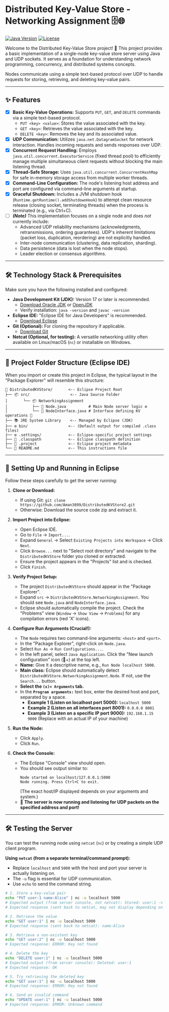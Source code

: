 # Distributed Key-Value Store - Networking Assignment 🗄️🌐

[![Java Version](https://img.shields.io/badge/Java-17%2B-%23ED8B00)](https://www.oracle.com/java/technologies/downloads/) [![License](https://img.shields.io/badge/License-Educational-blue)](LICENSE)

Welcome to the Distributed Key-Value Store project! 🚀 This project provides a basic implementation of a single-node key-value store server using Java and UDP sockets. It serves as a foundation for understanding network programming, concurrency, and distributed systems concepts.

Nodes communicate using a simple text-based protocol over UDP to handle requests for storing, retrieving, and deleting key-value pairs.

---

## ✨ Features

-   [x] **Basic Key-Value Operations:** Supports `PUT`, `GET`, and `DELETE` commands via a simple text-based protocol.
    -   `PUT <key> <value>`: Stores the value associated with the key.
    -   `GET <key>`: Retrieves the value associated with the key.
    -   `DELETE <key>`: Removes the key and its associated value.
-   [x] **UDP Communication:** Utilizes `java.net.DatagramSocket` for network interaction. Handles incoming requests and sends responses over UDP.
-   [x] **Concurrent Request Handling:** Employs `java.util.concurrent.ExecutorService` (fixed thread pool) to efficiently manage multiple simultaneous client requests without blocking the main listening thread.
-   [x] **Thread-Safe Storage:** Uses `java.util.concurrent.ConcurrentHashMap` for safe in-memory storage access from multiple worker threads.
-   [x] **Command-Line Configuration:** The node's listening host address and port are configured via command-line arguments at startup.
-   [x] **Graceful Shutdown:** Includes a JVM shutdown hook (`Runtime.getRuntime().addShutdownHook`) to attempt clean resource release (closing socket, terminating threads) when the process is terminated (e.g., via Ctrl+C).
-   [ ] **_(Note)_** This implementation focuses on a single node and does *not* currently include:
    -   Advanced UDP reliability mechanisms (acknowledgments, retransmissions, ordering guarantees). UDP's inherent limitations (packet loss, duplication, reordering) are not explicitly handled.
    -   Inter-node communication (clustering, data replication, sharding).
    -   Data persistence (data is lost when the node stops).
    -   Leader election or consensus algorithms.

---

## 🛠️ Technology Stack & Prerequisites

Make sure you have the following installed and configured:

-   **Java Development Kit (JDK):** Version 17 or later is recommended.
    -   [Download Oracle JDK](https://www.oracle.com/java/technologies/downloads/) or [OpenJDK](https://openjdk.java.net/install/)
    -   Verify installation: `java -version` and `javac -version`
-   **Eclipse IDE:** "Eclipse IDE for Java Developers" is recommended.
    -   [Download Eclipse](https://www.eclipse.org/downloads/packages/)
-   **Git (Optional):** For cloning the repository if applicable.
    -   [Download Git](https://git-scm.com/downloads)
-   **Netcat (Optional, for testing):** A versatile networking utility often available on Linux/macOS (`nc`) or installable on Windows.

---

## 📂 Project Folder Structure (Eclipse IDE)

When you import or create this project in Eclipse, the typical layout in the "Package Explorer" will resemble this structure:

```plaintext
📁 DistributedKVStore/       <-- Eclipse Project Root
├── 📦 src/                  <-- Java Source Folder
│       └── 📦 NetworkingAssignment
│           ├── 📄 Node.java          # Main Node server logic ⚙️
│           └── 📄 NodeInterface.java # Interface defining KV operations 🧩
├── 📚 JRE System Library    <-- Managed by Eclipse (JDK)
├── ⚙️ bin/                  <-- (Default output for compiled .class files)
├── ⚙️ .settings/            <-- Eclipse-specific project settings
├── 📄 .classpath            <-- Eclipse classpath definition
├── 📄 .project              <-- Eclipse project metadata
└── 📄 README.md             <-- This instructions file
```

---

## 🚀 Setting Up and Running in Eclipse

Follow these steps carefully to get the server running:

1.  **Clone or Download:**
    *   If using Git: `git clone https://github.com/Aman3899/DistributedKVStore2.git`
    *   Otherwise: Download the source code zip and extract it.

2.  **Import Project into Eclipse:**
    *   Open Eclipse IDE.
    *   Go to `File` → `Import...`.
    *   Expand `General` → Select `Existing Projects into Workspace` → Click `Next`.
    *   Click `Browse...` next to "Select root directory" and navigate to the `DistributedKVStore` folder you cloned or extracted.
    *   Ensure the project appears in the "Projects" list and is checked.
    *   Click `Finish`.

3.  **Verify Project Setup:**
    *   The project `DistributedKVStore` should appear in the "Package Explorer".
    *   Expand `src` → `DistributedKVStore.NetworkingAssignment`. You should see `Node.java` and `NodeInterface.java`.
    *   Eclipse should automatically compile the project. Check the "Problems" view (`Window` → `Show View` → `Problems`) for any compilation errors (red 'X' icons).

4.  **Configure Run Arguments (Crucial!):**
    *   The `Node` requires two command-line arguments: `<host>` and `<port>`.
    *   In the "Package Explorer", right-click on `Node.java`.
    *   Select `Run As` → `Run Configurations...`.
    *   In the left panel, select `Java Application`. Click the "New launch configuration" icon (📄+) at the top left.
    *   **Name:** Give it a descriptive name, e.g., `Run Node localhost 5000`.
    *   **Main class:** Eclipse should automatically detect `DistributedKVStore.NetworkingAssignment.Node`. If not, use the `Search...` button.
    *   **Select the `(x)= Arguments` tab.**
    *   In the **`Program arguments:`** text box, enter the desired host and port, separated by a space.
        *   **Example 1 (Listen on localhost port 5000):** `localhost 5000`
        *   **Example 2 (Listen on all interfaces port 8001):** `0.0.0.0 8001`
        *   **Example 3 (Listen on a specific IP port 9000):** `192.168.1.15 9000` (Replace with an actual IP of your machine)

5.  **Run the Node:**
    *   Click `Apply`.
    *   Click `Run`.

6.  **Check the Console:**
    *   The Eclipse "Console" view should open.
    *   You should see output similar to:
        ```
        Node started on localhost/127.0.0.1:5000
        Node running. Press Ctrl+C to exit.
        ```
        (The exact host/IP displayed depends on your arguments and system.)
    *   🎉 **The server is now running and listening for UDP packets on the specified address and port!**

---

## 🛠️ Testing the Server

You can test the running node using `netcat` (`nc`) or by creating a simple UDP client program.

**Using `netcat` (from a separate terminal/command prompt):**

*   Replace `localhost` and `5000` with the host and port your server is actually listening on.
*   The `-u` flag is essential for UDP communication.
*   Use `echo` to send the command string.

```bash
# 1. Store a key-value pair
echo "PUT user:1 name:Alice" | nc -u localhost 5000
# Expected output (from server console, not netcat): Stored: user:1 -> name:Alice
# Expected response (sent back to netcat, may not display depending on nc version/flags): OK

# 2. Retrieve the value
echo "GET user:1" | nc -u localhost 5000
# Expected response (sent back to netcat): name:Alice

# 3. Retrieve a non-existent key
echo "GET user:2" | nc -u localhost 5000
# Expected response: ERROR: Key not found

# 4. Delete the key
echo "DELETE user:1" | nc -u localhost 5000
# Expected output (from server console): Deleted: user:1
# Expected response: OK

# 5. Try retrieving the deleted key
echo "GET user:1" | nc -u localhost 5000
# Expected response: ERROR: Key not found

# 6. Send an invalid command
echo "UPDATE user:1" | nc -u localhost 5000
# Expected response: ERROR: Unknown command


